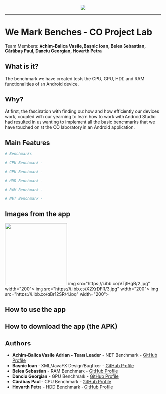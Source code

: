<div align="center">
  <img src="https://i.ibb.co/jLpS0rY/template-readme.png"><br>
</div>

-----------------

# We Mark Benches - CO Project Lab
Team Members: **Achim-Balica Vasile, Bașnic Ioan, Belea Sebastian, Cărăbaș Paul, Danciu Georgian, Hovarth Petra**
## What is it?
The benchmark we have created tests the CPU, GPU, HDD and RAM functionalities of an Android device. <trebuie adaugat aici ceva mai mult >

## Why?
At first, the fascination with finding out how and how efficiently our devices work, coupled with our yearning to learn how to work with Android Studio had resulted in us wanting to implement all the basic benchmarks that we have touched on at the CO laboratory in an Android application.

## Main Features
```sh
# Benchmarks
```

```sh
# CPU Benchmark - 
```

```sh
# GPU Benchmark - 
```

```sh
# HDD Benchmark - 
```

```sh
# RAM Benchmark - 
```
```sh
# NET Benchmark - 
```

## Images from the app

<div>
<img src="https://i.ibb.co/Wx3Mmfk/1.jpg" width="200">
img src="https://i.ibb.co/VTjtHgB/2.jpg" width="200">
img src="https://i.ibb.co/X2XrDFR/3.jpg" width="200">
img src="https://i.ibb.co/qBr12SR/4.jpg" width="200">
</div>

## How to use the app

## How to download the app (the APK)

## Authors
* **Achim-Balica Vasile Adrian - Team Leader** - NET Benchmark - [GitHub Profile](https://github.com/AdrianABV99)
* **Bașnic Ioan** - XML/JavaFX Design/Bugfixer - [GitHub Profile](https://github.com/IoanBasnic)
* **Belea Sebastian** - RAM Benchmark - [GitHub Profile](https://github.com/belea-sebastian)
* **Danciu Georgian** - GPU Benchmark - [GitHub Profile](https://github.com/DreadPirate09)
* **Cărăbaș Paul** - CPU Benchmark - [GitHub Profile](https://github.com/paulcaraa)
* **Hovarth Petra** - HDD Benchmark - [GitHub Profile](https://github.com/Petrified0110)

